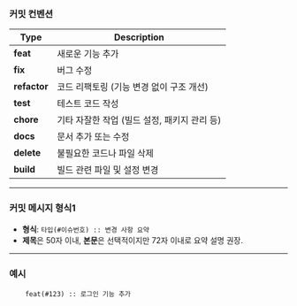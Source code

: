 ### 커밋 컨벤션

| Type       | Description                                      |
|------------|--------------------------------------------------|
| **feat**   | 새로운 기능 추가                                  |
| **fix**    | 버그 수정                                        |
| **refactor** | 코드 리팩토링 (기능 변경 없이 구조 개선)           |
| **test**   | 테스트 코드 작성                                  |
| **chore**  | 기타 자잘한 작업 (빌드 설정, 패키지 관리 등)        |
| **docs**   | 문서 추가 또는 수정                               |
| **delete** | 불필요한 코드나 파일 삭제                         |
| **build**  | 빌드 관련 파일 및 설정 변경                        |

---

### 커밋 메시지 형식1
- **형식**: `타입(#이슈번호) :: 변경 사항 요약`
- **제목**은 50자 이내, **본문**은 선택적이지만 72자 이내로 요약 설명 권장.

---

### 예시
```
    feat(#123) :: 로그인 기능 추가
```